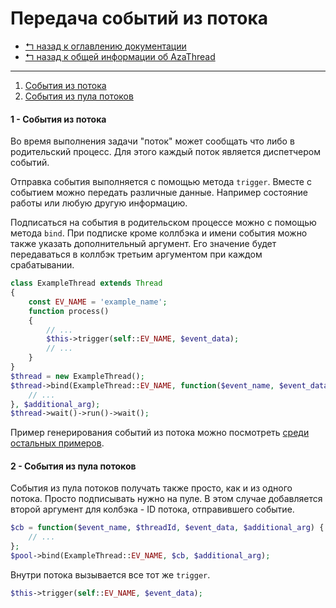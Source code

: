 Передача событий из потока
==========================

* [↰ назад к оглавлению документации](0.Index.md)
* [↰ назад к общей информации об AzaThread](../../../../#azathread)


---


1. [События из потока](#1-----)
2. [События из пула потоков](#2------)



#### 1 - События из потока

Во время выполнения задачи "поток" может сообщать что либо в родительский процесс. Для этого каждый поток является диспетчером событий.

Отправка события выполняется с помощью метода `trigger`. Вместе с событием можно передать различные данные. Например состояние работы или любую другую информацию.

Подписаться на события в родительском процессе можно с помощью метода `bind`. При подписке кроме коллбэка и имени события можно также указать дополнительный аргумент. Его значение будет передаваться в коллбэк третьим аргументом при каждом срабатывании.

```php
class ExampleThread extends Thread
{
	const EV_NAME = 'example_name';
	function process()
	{
		// ...
		$this->trigger(self::EV_NAME, $event_data);
		// ...
	}
}
$thread = new ExampleThread();
$thread->bind(ExampleThread::EV_NAME, function($event_name, $event_data, $additional_arg) {
	// ...
}, $additional_arg);
$thread->wait()->run()->wait();
```

Пример генерирования событий из потока можно посмотреть [среди остальных примеров](Examples.md).



#### 2 - События из пула потоков

События из пула потоков получать также просто, как и из одного потока. Просто подписывать нужно на пуле. В этом случае добавляется второй аргумент для колбэка - ID потока, отправившего событие.

```php
$cb = function($event_name, $threadId, $event_data, $additional_arg) {
	// ...
};
$pool->bind(ExampleThread::EV_NAME, $cb, $additional_arg);
```

Внутри потока вызывается все тот же `trigger`.

```php
$this->trigger(self::EV_NAME, $event_data);
```
